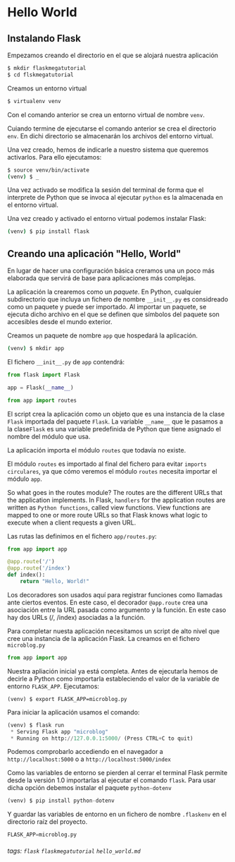 # Hello World
## Instalando Flask
Empezamos creando el directorio en el que se alojará nuestra aplicación
```bash
$ mkdir flaskmegatutorial
$ cd flskmegatutorial
```
Creamos un entorno virtual
```bash
$ virtualenv venv
```
Con el comando anterior se crea un entorno virtual de nombre `venv`. 

Cuiando termine de ejecutarse el comando anterior se crea el directorio `env`. En dichi directorio se almacenarán los archivos del entorno virtual.

Una vez creado, hemos de indicarle a nuestro sistema que queremos activarlos. Para ello ejecutamos:
```bash
$ source venv/bin/activate
(venv) $ _
```
Una vez activado se modifica la sesión del terminal de forma que el interprete de Python que se invoca al ejecutar `python` es la almacenada en el entorno virtual.

Una vez creado y activado el entorno virtual podemos instalar Flask:
```bash
(venv) $ pip install flask
```
## Creando una aplicación "Hello, World"
En lugar de hacer una configuración básica creramos una un poco más elaborada que servirá de base para aplicaciones más complejas.

La aplicación la crearemos como un *paquete*. En Python, cualquier subdirectorio que incluya un fichero de nombre `__init__.py` es considreado como un paquete y puede ser importado. Al importar un paquete, se ejecuta dicho archivo en el que se definen que símbolos del paquete son accesibles desde el mundo exterior.

Creamos un paquete de nombre `app` que hospedará la aplicación.

```bash
(venv) $ mkdir app
```
El fichero `__init__.py` de `app` contendrá:
```python
from flask import Flask

app = Flask(__name__)

from app import routes
```
El script crea la aplicación como un objeto que es una instancia de la clase `Flask` importada del paquete `Flask`. La variable `__name__` que le pasamos a la clase`Flask` es una variable predefinida de Python que tiene asignado el nombre del módulo que usa.

La aplicación importa el módulo `routes` que todavía no existe.

El módulo `routes` es importado al final del fichero para evitar `imports circulares`, ya que cómo veremos el módulo `routes` necesita importar el módulo `app`.

So what goes in the routes module? The routes are the different URLs that the application implements. In Flask, `handlers` for the application routes are written as `Python functions`, called view functions. View functions are mapped to one or more route URLs so that Flask knows what logic to execute when a client requests a given URL.

Las rutas las definimos en el fichero `app/routes.py`:
```python
from app import app

@app.route('/')
@app.route('/index')
def index():
    return "Hello, World!"
```

Los decoradores son usados aquí para registrar funciones como llamadas ante ciertos eventos. En este caso, el decorador `@app.route` crea una asociación entre la URL pasada como argumento y la función. En este caso hay dos URLs (/, /index) asociadas a la función.

Para completar nuesta aplicación necesitamos un script de alto nivel que cree una instancia de la aplicación Flask. La creamos en el fichero `microblog.py`
```python
from app import app
```
Nuestra apliación inicial ya está completa. Antes de ejecutarla hemos de decirle a Python como importarla estableciendo el valor de la variable de entorno `FLASK_APP`. Ejecutamos:
```bash=
(venv) $ export FLASK_APP=microblog.py
```
Para iniciar la aplicación usamos el comando:
```python
(venv) $ flask run
 * Serving Flask app "microblog"
 * Running on http://127.0.0.1:5000/ (Press CTRL+C to quit)
```
Podemos comprobarlo accediendo en el navegador a `http://localhost:5000` o a `http://localhost:5000/index`

Como las variables de entorno se pierden al cerrar el terminal Flask permite desde la versión 1.0 importarlas al ejecutar el comando `flask`. Para usar dicha opción debemos instalar el paquete `python-dotenv`
```python
(venv) $ pip install python-dotenv
```
Y guardar las variables de entorno en un fichero de nombre `.flaskenv` en el directorio raíz del proyecto.
```python
FLASK_APP=microblog.py
```
###### tags: `flask` `flaskmegatutorial` `hello_world.md`